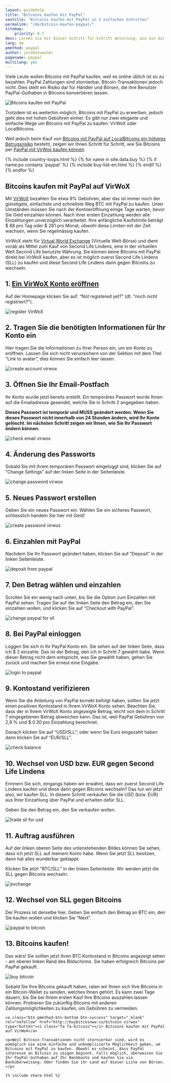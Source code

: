 ```yaml
---
layout: guidehelp
title: "Bitcoins kaufen mit PayPal"
seotitle: "Bitcoins kaufen mit PayPal in 3 einfachen Schritten"
permalink: "/de/bitcoin-kaufen-paypal/"
sitemap:
    priority: 0.7
desc: Lernen Sie mit dieser Schritt-für-Schritt Anleitung, wie Sie mit PayPal sofort Bitcoins kaufen können. Wir zeigen Ihnen den einfachsten Weg, PayPal Guthaben in Bitcoin zu konvertieren.    
lang: de
pmethod: paypal
author: jordantuwiner
pagename: paypal
multilang: yes
---
```

<div class="col-sm-12">

<p>Viele Leute wollen Bitcoins mit PayPal kaufen, weil es online üblich ist so zu bezahlen. PayPal Zahlungen sind stornierbar, Bitcoin-Transaktionen jedoch nicht. Dies stellt ein Risiko dar für Händler und Börsen, die ihre Benutzer PayPal-Guthaben in Bitcoins konvertieren lassen.</p>

<img class="img-responsive halfimg-right" alt="Bitcoins kaufen mit PayPal" src="/img/icons/sepa.png">

<p>Trotzdem ist es weiterhin möglich, Bitcoins mit PayPal zu erwerben, jedoch geht dies mit hohen Gebühren einher. Es gibt nur zwei elegante und einfache Wege um Bitcoins mit PayPal zu kaufen: VirWoX oder LocalBitcoins. </p>

<p>Weil jedoch beim Kauf von <a href="https://www.paypal.com/cgi-bin/webscr?cmd=xpt/Help/general/TopQuestion5-outside" target="_blank">Bitcoins mit PayPal auf LocalBitcoins ein höheres Betrugsrisiko</a> besteht, zeigen wir Ihnen Schritt für Schritt, wie Sie Bitcoins per <a href="http://buybitcoinww.co/bitcoin_virwox" rel="nofollow" target="_blank">PayPal mit VirWox kaufen können</a>.
</p>
</div>

<div class="col-sm-12">
	{% include country-loops.html %}
	{% for name in site.data.buy %}
	{% if name.po contains 'paypal' %}
	{% include buy-list-en.html %}
	{% endif %}
	{% endfor %}
</div>

<div class="col-sm-12 small-large-break">
</div>


<div class="col-xs-12">
<h2 class="pp-header">Bitcoins kaufen mit PayPal auf VirWoX</h2>

<p>Mit <a href="http://buybitcoinww.co/bitcoin_virwox" rel="nofollow" target="_blank">VirWoX</a> bezahlen Sie etwa 9% Gebühren, aber das ist immer noch der günstigste, einfachste und schnellste Weg BTC mit PayPal zu kaufen. Unter Umständen müssen Sie nach der Kontoeröffnung einige Tage warten, bevor Sie Geld einzahlen können. Nach ihrer ersten Einzahlung werden alle Einzahlungen unverzüglich verarbeitet. Ihre anfängliche Kaufslimite beträgt $ 88 pro Tag oder $ 261 pro Monat, obwohl diese Limiten mit der Zeit wachsen, wenn Sie regelmässig kaufen.</p> 

<p>VirWoX steht für <a href="http://buybitcoinww.co/bitcoin_virwox" rel="nofollow" target="_blank">Virtual World Exchange</a> (Virtuelle Welt-Börse) und dient vorab als Mittel zum Kauf von Second Life Lindens, eine in der virtuellen Welt Second Life benutzte Währung. Sie können keine Bitcoins mit PayPal direkt bei VirWoX kaufen, aber es ist möglich zuerst Second Life Lindens (SLL) zu kaufen und diese Second Life Lindens dann gegen Bitcoins zu wechseln.</p> 

<h2>1. <a href="http://buybitcoinww.co/bitcoin_virwox" rel="nofollow" target="_blank">Ein VirWoX Konto eröffnen</a></h2> 

<p>Auf der Homepage klicken Sie auf: “Not registered yet?” (dt. “noch nicht registriert?”).</p> 

<p><img src="/img/paypaltobtc/1.png" alt="register VirWoX" class="img-responsive kb-helper" /></p> 

<h2 id="enter-the-details-for-your-account">2. Tragen Sie die benötigten Informationen für Ihr Konto ein</h2> 

<p>Hier tragen Sie die Informationen zu Ihrer Person ein, um ein Konto zu eröffnen. Lassen Sie sich nicht verunsichern von der Sektion mit dem Titel “Link to avatar”, dies können Sie einfach leer lassen.</p> 

<p><img src="/img/paypaltobtc/2.png" alt="create account virwox" class="img-responsive kb-helper" /></p> 

<h2 id="check-your-email">3. Öffnen Sie Ihr Email-Postfach</h2> 

<p>Ihr Konto wurde jetzt bereits erstellt. Ein temporäres Passwort wurde Ihnen auf die Emailadresse gesendet, welche Sie in Schritt 2 angegeben haben.</p> 

<p><strong>Dieses Passwort ist temporär und MUSS geändert werden. Wenn Sie dieses Passwort nicht innerhalb von 24 Stunden ändern, wird Ihr Konto gelöscht. Im nächsten Schritt zeigen wir Ihnen, wie Sie Ihr Passwort ändern können.</strong></p> 

<p><img src="/img/paypaltobtc/3.png" alt="check email virwox" class="img-responsive kb-helper" /></p> 

<h2 id="change-your-password">4. Änderung des Passworts</h2> 

<p>Sobald Sie mit ihrem temporären Passwort eingeloggt sind, klicken Sie auf “Change Settings” auf der linken Seite in der Seitenleiste.</p> 

<p><img src="/img/paypaltobtc/4.png" alt="change password virwox" class="img-responsive kb-helper" /></p> 

<h2 id="create-a-new-password">5. Neues Passwort erstellen</h2> 

<p>Geben Sie ein neues Passwort ein. Wählen Sie ein sicheres Passwort, schliesslich handeln Sie hier mit Geld!</p> 

<p><img src="/img/paypaltobtc/5.png" alt="create password virwox" class="img-responsive kb-helper" /></p> 

<h2 id="deposit-from-paypal">6. Einzahlen mit PayPal</h2> 

<p>Nachdem Sie Ihr Passwort geändert haben, klicken Sie auf “Deposit” in der linken Seitenleiste.</p> 

<p><img src="/img/paypaltobtc/6.png" alt="deposit from paypal" class="img-responsive kb-helper" /></p> 

<h2 id="deposit-and-select-amount">7. Den Betrag wählen und einzahlen</h2> 

<p>Scrollen Sie ein wenig nach unten, bis Sie die Option zum Einzahlen mit PayPal sehen. Tragen Sie auf der linken Seite den Betrag ein, den Sie einzahlen wollen, und klicken Sie auf “Checkout with PayPal”.</p> 

<p><img src="/img/paypaltobtc/7.png" alt="change paypal for sll" class="img-responsive kb-helper" /></p> 

<h2 id="login-to-paypal">8. Bei PayPal einloggen</h2> 

<p>Loggen Sie sich in Ihr PayPal Konto ein. Sie sehen auf der linken Seite, dass ich $ 2 einzahle. Das ist der Betrag, den ich in Schritt 7 gewählt habe. Wenn dieser Betrag nicht dem entspricht, was Sie gewählt haben, gehen Sie zurück und machen Sie erneut eine Eingabe.</p> 

<p><img src="/img/paypaltobtc/8.png" alt="login to paypal" class="img-responsive kb-helper" /></p> 

<h2 id="verify-acccount-balance">9. Kontostand verifizieren</h2> 

<p>Wenn Sie die Anleitung von PayPal korrekt befolgt haben, sollten Sie jetzt einen positiven Kontostand in Ihrem VirWoX Konto sehen. Beachten Sie, dass der in Ihrem VirWoX Konto angezeigte Betrag, leicht von dem in Schritt 7 eingegebenen Betrag abweichen kann. Das ist, weil PayPal Gebühren von 2,9 % und $ 0.30 pro Einzahlung berechnet.</p> 

<p>Danach klicken Sie auf “USD/SLL”; oder wenn Sie Euro eingezahlt haben dann klicken Sie auf “EUR/SLL”.</p> 

<p><img src="/img/paypaltobtc/9.png" alt="check balance" class="img-responsive kb-helper" /></p> 

<h2 id="trade-usd-for-second-life-lindens">10. Wechsel von USD bzw. EUR gegen Second Life Lindens</h2> 

<p>Erinnern Sie sich, eingangs haben wir erwähnt, dass wir zuerst Second Life Lindens kaufen und diese dann gegen Bitcoins wechseln? Das tun wir jetzt also, wir kaufen SLL. In diesem Schritt verkaufen Sie die USD (bzw. EUR) aus Ihrer Einzahlung über PayPal und erhalten dafür SLL.</p> 

<p>Geben Sie den Betrag ein, den Sie verkaufen wollen.</p> 

<p><img src="/img/paypaltobtc/10.png" alt="trade sll for usd" class="img-responsive kb-helper" /></p> 

<h2 id="complete-order">11. Auftrag ausführen</h2> 

<p>Auf der linken oberen Seite des untenstehenden Bildes können Sie sehen, dass ich jetzt SLL auf meinem Konto habe. Wenn Sie jetzt SLL besitzen, dann hat alles wunderbar geklappt.</p> 

<p>Klicken Sie jetzt “BTC/SLL” in der linken Seitenleiste. Wir werden jetzt die SLL gegen Bitcoins wechseln.</p> 

<p><img src="/img/paypaltobtc/11.png" alt="exchange" class="img-responsive kb-helper" /></p> 

<h2 id="trade-sll-for-btc">12. Wechsel von SLL gegen Bitcoins</h2> 

<p>Der Prozess ist derselbe hier. Geben Sie einfach den Betrag an BTC ein,  den Sie kaufen wollen und klicken Sie “Next”.</p> 

<p><img src="/img/paypaltobtc/12.png" alt="paypal to bitcoin" class="img-responsive kb-helper" /></p> 

<h2 id="buy-bitcoin">13. Bitcoins kaufen!</h2> 

<p>Das wärs! Sie sollten jetzt ihren BTC Kontostand in Bitcoins angezeigt sehen - am oberen linken Rand des Bildschirms. Sie haben erfolgreich Bitcoins per PayPal gekauft.</p> 

<p><img src="/img/paypaltobtc/13.png" alt="buy bitcoin" class="img-responsive kb-helper" /></p> 

<p>Sobald Sie Ihre Bitcoins gekauft haben, raten wir Ihnen sich Ihre Bitcoins in ein Bitcoin-Wallet zu senden, welches Ihnen gehört. Es kann zwei Tage dauern, bis Sie bei Ihrem ersten Kauf Ihre Bitcoins auszahlen lassen können. Probieren Sie zukünftig Bitcoins mit anderen Zahlungsmöglichkeiten zu kaufen, um Gebühren zu vermeiden.</p> 
	
	<a class="btn pmethod-btn-bottom btn-success" target="_blank" rel="nofollow" href="http://buybitcoinww.co/bitcoin_virwox" type="button"><i class="fa fa-bitcoin"></i> Bitcoins kaufen mit PayPal auf VirWoX</a>
	
	<p>Weil Bitcoin-Transaktionen nicht stornierbar sind, wird es womöglich nie eine einfache und unkomplizierte Möglichkeit geben, um Bitcoins mit PayPal zu kaufen. Obwohl es scheint, dass PayPal interesse an Bitcoin zu zeigen beginnt. Falls möglich, überweisen Sie Ihr PayPal-Guthaben auf Ihr Bankkonto und kaufen Sie via Banküberweisung. Oder finden Sie ihr Land auf dieser Liste von Börsen.</p>
	
	{% include share.html %}
</div>